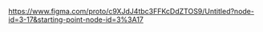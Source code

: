 https://www.figma.com/proto/c9XJdJ4tbc3FFKcDdZTOS9/Untitled?node-id=3-17&starting-point-node-id=3%3A17
